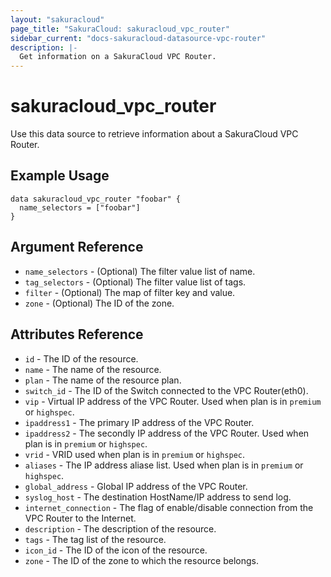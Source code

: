 ```yaml
---
layout: "sakuracloud"
page_title: "SakuraCloud: sakuracloud_vpc_router"
sidebar_current: "docs-sakuracloud-datasource-vpc-router"
description: |-
  Get information on a SakuraCloud VPC Router.
---
```


# sakuracloud\_vpc\_router

Use this data source to retrieve information about a SakuraCloud VPC Router.

## Example Usage

```hcl
data sakuracloud_vpc_router "foobar" {
  name_selectors = ["foobar"]
}
```

## Argument Reference

 * `name_selectors` - (Optional) The filter value list of name.
 * `tag_selectors` - (Optional) The filter value list of tags.
 * `filter` - (Optional) The map of filter key and value.
 * `zone` - (Optional) The ID of the zone.

## Attributes Reference

* `id` - The ID of the resource.
* `name` - The name of the resource.
* `plan` - The name of the resource plan. 
* `switch_id` - The ID of the Switch connected to the VPC Router(eth0).
* `vip` - Virtual IP address of the VPC Router. Used when plan is in `premium` or `highspec`.
* `ipaddress1` - The primary IP address of the VPC Router.
* `ipaddress2` - The secondly IP address of the VPC Router. Used when plan is in `premium` or `highspec`.
* `vrid` - VRID used when plan is in `premium` or `highspec`.
* `aliases` - The IP address aliase list. Used when plan is in `premium` or `highspec`.
* `global_address` - Global IP address of the VPC Router.
* `syslog_host` - The destination HostName/IP address to send log.	
* `internet_connection` - The flag of enable/disable connection from the VPC Router to the Internet.
* `description` - The description of the resource.
* `tags` - The tag list of the resource.
* `icon_id` - The ID of the icon of the resource.
* `zone` - The ID of the zone to which the resource belongs.

